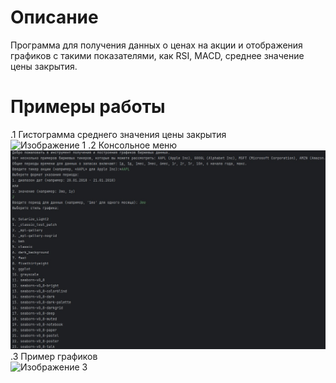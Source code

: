# Описание
Программа для получения данных о ценах на акции и отображения графиков с такими показателями, как RSI, MACD, среднее значение цены закрытия.

# Примеры работы
.1 Гистограмма среднего значения цены закрытия <br />
![Изображение 1](./hist/hist.jpg)
.2 Консольное меню <br />
![Изображение 2](./examles/console.jpg)
.3 Пример графиков <br />
![Изображение 3](./examples/example.jpg)
